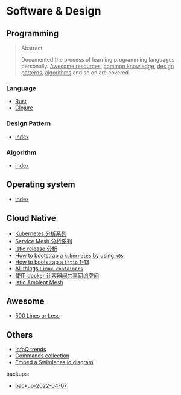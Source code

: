 # Software & Design

## Programming

<blockquote class="tip">
<p class="title">Abstract</p>
<p>Documented the process of learning programming languages personally. <ins>Awesome resources</ins>, <ins>common knowledge</ins>, <ins>design patterns</ins>, <ins>algorithms</ins> and so on are covered.</p>
</blockquote>

### Language

- [Rust](/content/p/pl/rust/README.md)
- [Clojure](/content/p/pl/clojure/README.md)

### Design Pattern

- [index](/content/p/dp/README.md)

### Algorithm

- [index](/content/p/a/README.md)

## Operating system

- [index](/content/os/README.md)

## Cloud Native

- [Kubernetes 分析系列](/content/cloud-native/k8s/README.md)
- [Service Mesh 分析系列](/todo.md)
- [istio release 分析](/content/cloud-native/istio-release-analysis.md)
- [How to bootstrap a `kubernetes` by using `k0s`](/content/cloud-native/k0s-bootstrap.md)
- [How to bootstrap a `istio` 1-13](/content/cloud-native/istio-1-13-bootstrap.md)
- [All things `Linux containers`](/content/cloud-native/all-things-linux-containers.md)
- [使用 docker 让容器间共享网络空间](/content/cloud-native/share-network-namespace-in-docker-zh.md)
- [Istio Ambient Mesh](/content/cloud-native/istio-ambient-mesh.md)

## Awesome

- [500 Lines or Less](https://github.com/aosabook/500lines)

## Others

- [InfoQ trends](/content/infoq-trends.md)
- [Commands collection](/content/tips/useful-commands.md)
- [Embed a Swimlanes.io diagram](/content/tips/swimlanes.md)

<div class="grey-margin">
  <p>backups:</p>
  <ul>
    <li><a href="#content/backup-2022-04-07">backup-2022-04-07</a></li>
  </ul>
</div>
